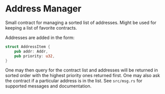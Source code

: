 # Address Manager

Small contract for managing a sorted list of addresses. Might be used
for keeping a list of favorite contracts.

Addresses are added in the form:

```rust
struct AddressItem {
	pub addr: Addr,
	pub priority: u32,
}
```

One may then query for the contract list and addresses will be
returned in sorted order with the highest priority ones returned
first. One may also ask the contract if a particular address is in the
list. See `src/msg.rs` for supported messages and documentation.
